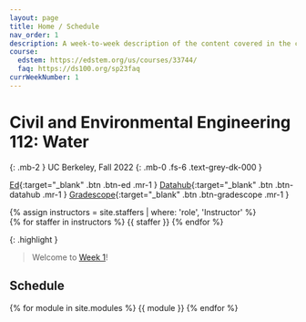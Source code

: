 ```yaml
---
layout: page
title: Home / Schedule
nav_order: 1
description: A week-to-week description of the content covered in the course.
course:
  edstem: https://edstem.org/us/courses/33744/
  faq: https://ds100.org/sp23faq
currWeekNumber: 1
---
```


# Civil and Environmental Engineering 112: Water

{: .mb-2 }
UC Berkeley, Fall 2022
{: .mb-0 .fs-6 .text-grey-dk-000 }


[Ed](https://edstem.org/us/courses/31190){:target="_blank" .btn .btn-ed .mr-1 }
[Datahub](http://data100.datahub.berkeley.edu/){:target="_blank" .btn .btn-datahub .mr-1 }
[Gradescope](https://www.gradescope.com/courses/31190){:target="_blank" .btn .btn-gradescope .mr-1 }

<div>
{% assign instructors = site.staffers | where: 'role', 'Instructor' %}
  <div class="role">
    {% for staffer in instructors %}
        {{ staffer }}
    {% endfor %}
  </div>
</div>


{: .highlight }
> Welcome to [Week 1](#week-{{page.currWeekNumber}})!


<a name="schedule"></a>
## Schedule

{% for module in site.modules %}
{{ module }}
{% endfor %}
